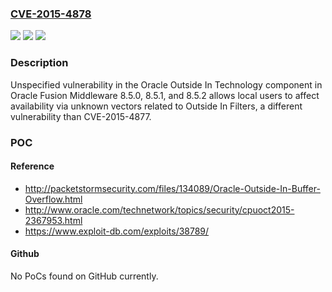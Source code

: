 ### [CVE-2015-4878](https://cve.mitre.org/cgi-bin/cvename.cgi?name=CVE-2015-4878)
![](https://img.shields.io/static/v1?label=Product&message=n%2Fa&color=blue)
![](https://img.shields.io/static/v1?label=Version&message=n%2Fa&color=blue)
![](https://img.shields.io/static/v1?label=Vulnerability&message=n%2Fa&color=brighgreen)

### Description

Unspecified vulnerability in the Oracle Outside In Technology component in Oracle Fusion Middleware 8.5.0, 8.5.1, and 8.5.2 allows local users to affect availability via unknown vectors related to Outside In Filters, a different vulnerability than CVE-2015-4877.

### POC

#### Reference
- http://packetstormsecurity.com/files/134089/Oracle-Outside-In-Buffer-Overflow.html
- http://www.oracle.com/technetwork/topics/security/cpuoct2015-2367953.html
- https://www.exploit-db.com/exploits/38789/

#### Github
No PoCs found on GitHub currently.

